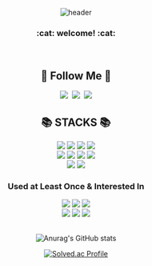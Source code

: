 <div align="center">

![header](https://capsule-render.vercel.app/api?type=waving&text=Hi!%20I'm%20Hyeonji&color=auto)

<h3 align="center">:cat: welcome! :cat:</h3><br/>

<h2 align="center">🌈 Follow Me 🌈</h2>

<p align="center">
  <a href="아직없음"><img src="https://img.shields.io/badge/Tech%20Blog-11B48A?style=flat-square&logo=Vimeo&logoColor=white&link=https://velog.io/@hyeinisfree"/></a>&nbsp
  <a href="https://www.instagram.com/ppuya1110/"><img src="https://img.shields.io/badge/Instagram-E4405F?style=flat-square&logo=Instagram&logoColor=white&link=https://www.instagram.com/hye_inisfree/"/></a>&nbsp
  <a href="아직없음"><img src="https://img.shields.io/badge/Gmail-d14836?style=flat-square&logo=Gmail&logoColor=white&link=kimhyein7110@gmail.com"/></a>
</p>

<div align=center><h2>📚 STACKS 📚</h2></div>

<div align=center> 

  <img src="https://img.shields.io/badge/python-3776AB?style=flat-square&logo=python&logoColor=white"> 
  <img src="https://img.shields.io/badge/C-A8B9CC?style=flat-square&logo=c&logoColor=white"> 
  <img src="https://img.shields.io/badge/java-007396?style=flat-square&logo=java&logoColor=white"> 
  <img src="https://img.shields.io/badge/android-3DDC84?style=flat-square&logo=Android&logoColor=white"> 
  <br>

  <img src="https://img.shields.io/badge/linux-FCC624?style=flat-square&logo=linux&logoColor=black"> 
  <img src="https://img.shields.io/badge/ubuntu-E95420?style=flat-square&logo=ubuntu&logoColor=black"> 
  <img src="https://img.shields.io/badge/keras-D00000?style=flat-square&logo=keras&logoColor=black"> 
  <img src="https://img.shields.io/badge/tensorflow-FF6F00?style=flat-square&logo=tensorflow&logoColor=black"> 
  <br>
  
  <img src="https://img.shields.io/badge/github-181717?style=flat-square&logo=github&logoColor=white">
  <img src="https://img.shields.io/badge/git-F05032?style=flat-square&logo=git&logoColor=white">
  <br>
  
  <h3 align="center">Used at Least Once & Interested In</h3>  
  <img src="https://img.shields.io/badge/html5-E34F26?style=flat-square&logo=html5&logoColor=white"> 
  <img src="https://img.shields.io/badge/css-1572B6?style=flat-square&logo=css3&logoColor=white"> 
  <img src="https://img.shields.io/badge/javascript-F7DF1E?style=flat-square&logo=javascript&logoColor=black"> 
  <br>
  
  <img src="https://img.shields.io/badge/mysql-4479A1?style=flat-square&logo=mysql&logoColor=white">
  <img src="https://img.shields.io/badge/firebase-FFCA28?style=flat-square&logo=firebase&logoColor=white">
  <img src="https://img.shields.io/badge/aws-232F3E?style=flat-square&logo=aws&logoColor=white">
  <br>
  
</div>
<br/>
  
![Anurag's GitHub stats](https://github-readme-stats.vercel.app/api?username=leehj908&show_icons=true&theme=transparent)<br/>
  
[![Solved.ac Profile](http://mazassumnida.wtf/api/v2/generate_badge?boj=leehj908)](https://solved.ac/leehj908/)

</div>
